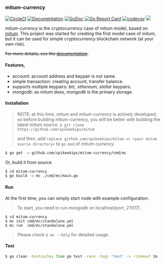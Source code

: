 ### mitum-currency

[![CircleCI](https://img.shields.io/circleci/project/github/spikeekips/mitum-currency/master.svg?style=flat-square&logo=circleci&label=circleci&cacheSeconds=60)](https://circleci.com/gh/spikeekips/mitum-currency/tree/master)
[![Documentation](https://readthedocs.org/projects/mitum-currency-doc/badge/?version=master)](https://mitum-currency-doc.readthedocs.io/en/latest/?badge=master)
[![GoDoc](https://godoc.org/github.com/golang/gddo?status.svg)](https://pkg.go.dev/github.com/spikeekips/mitum-currency?tab=overview)
[![Go Report Card](https://goreportcard.com/badge/github.com/spikeekips/mitum-currency)](https://goreportcard.com/report/github.com/spikeekips/mitum-currency)
[![codecov](https://codecov.io/gh/spikeekips/mitum-currency/branch/master/graph/badge.svg)](https://codecov.io/gh/spikeekips/mitum-currency)
[![](https://tokei.rs/b1/github/spikeekips/mitum-currency?category=lines)](https://github.com/spikeekips/mitum-currency)

*mitum-currency* is the cryptocurrency case of mitum model, based on
[*mitum*](https://github.com/spikeekips/mitum). This project was started for
creating the first model case of *mitum*, but it can be used for simple
cryptocurrency blockchain network (at your own risk).

~~For more details, see the [documentation](https://mitum-currency-doc.readthedocs.io/en/latest/?badge=master).~~

#### Features,

* account: account address and keypair is not same.
* simple transaction: creating account, transfer balance.
* supports multiple keypairs: *btc*, *ethereum*, *stellar* keypairs.
* *mongodb*: as mitum does, *mongodb* is the primary storage.

#### Installation

> NOTE: at this time, *mitum* and *mitum-currency* is actively developed, so
before building mitum-currency, you will be better with building the latest
mitum source. 
> `$ git clone https://github.com/spikeekips/mitum`
>
> and then, add `replace github.com/spikeekips/mitum => <your mitum source directory>` to `go.mod` of *mitum-currency*.

```sh
$ go get -u github.com/spikeekips/mitum-currency/cmd/mc
```

Or, build it from source
```sh
$ cd mitum-currency
$ go build -o mc ./cmd/mc/main.go
```

#### Run

At the first time, you can simply start node with example configuration.

> To start, you need to run *mongodb* on localhost(port, 27017).

```
$ cd mitum-currency
$ mc init cmd/mc/standalone.yml
$ mc run  cmd/mc/standalone.yml
```

> Please check `$ mc --help` for detailed usage.

#### Test

```sh
$ go clean -testcache; time go test -race -tags 'test' -v -timeout 1m ./... -run .
```
